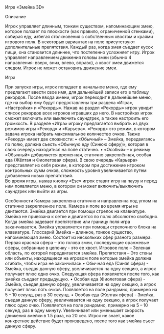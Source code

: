 Игра «Змейка 3D»

Описание

Игрок управляет длинным, тонким существом, напоминающим змею, которое ползает по плоскости (как правило, ограниченной стенками), собирая еду, избегая столкновения с собственным хвостом и краями игрового поля. 
В некоторых вариантах на поле присутствуют дополнительные препятствия. Каждый раз, когда змея съедает кусок пищи, она становится длиннее, что постепенно усложняет игру. Игрок управляет направлением движения головы змеи (обычно 4 направления: вверх, вниз, влево, вправо), а хвост змеи движется следом. Игрок не может остановить движение змеи.

Игра

При запуске игры, игрок попадает в начальное меню, где ему предлагают ввести свое имя, для дальнейшей записи его в таблицу рекордов. После ввода имени, игрок переходит в дальнейшее меню, где на выбор ему будут предоставлены три раздела «Игра», «Настройки» и «Рекорды». 
Нажав на раздел «Рекорды» игрок увидит список рекордов всех игроков игравших до него.
В настройках игрок сможет включить или выключить саундтрек, а также настроить его громкость.
 В разделе «Игра»  игроку предлагается выбрать из двух режимов игры «Рекорд» и «Карьера». «Рекорд» это режим, в котором задача игрока набрать максимальное количество очков. Также «Рекорд» имеет две сложности:
•	«Обычный» – Змейка, передвигаясь по полю, должна съесть «Обычную еду (Синюю сферу)»,  которая в свою очередь находиться на поле статично.
•	«Особый» – к режиму «Обычный» добавляется временная, статично закреплённая, особая еда (Жёлтая и Фиолетовая сфера).
В свою очередь «Карьера» представляет из себя режим, в котором при достижение игроком контрольных сумм очков, сложность уровня увеличивается путем добавления новых препятствий.  
Во время игры, нажав кнопку «Esc» игрок ставит игру на паузу и перед ним появляется меню, в котором он может включить/выключить саундтрек или выйти из игры.

Особенности
Камера закреплена статично и направленна под углом на статично закрепленное поле. Камера и поле во время игры не двигаются. Змейка двигается при помощи стрелок на клавиатуре.
Змейка не привязана к сетке и двигается по полю абсолютно свободно.
Когда змейка задевает препятствие или границу поля игра заканчивается.
Змейка управляется при помощи стрелочного блока на клавиатуре.
Глоссарий
Змейка – длинное, тонкое существо, напоминающая змею. Состоит из нескольких сфер разного размера. Первая красная сфера – это голова змеи, последующие оранжевые сферы, собранные в цепочку -  это ее хвост.
Игровое поле – Зеленая область, по которой передвигается змейка.
Препятствия – Это стены или объекты, находящиеся на игровом поле которые змейка должна огибать, чтобы игра не закончилась
•	Обычная еда (Синяя сфера) - Змейка, съедая данную сферу, увеличивается на одну секцию, а игрок получает плюс  одно очко. Следующая сфера появляется после того, как змейка съедает предыдущую.
•	Особая еда (Фиолетовая сфера) - Змейка, съедая данную сферу, увеличивается на одну секцию, а игрок получает плюс  пять очков. Появляется на поле рандомно, примерно на  5 – 10 секунд, раз в 30 секунд. 
•	Особая еда (Желтая  сфера) - Змейка, съедая данную сферу, увеличивается на одну секцию, а игрок получает плюс  одно очко. Появляется на поле рандомно, примерно на  5 – 10 секунд, раз в одну минуту. Увеличивает или уменьшает скорость движения змейки в 1.5 раза, на 20 сек. Игрок не знает, какое конкретное действие будет произведено, после того как змейка съест данную сферу. 
